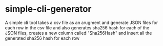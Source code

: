 # simple-cli-generator

A simple cli tool takes a csv file as an arugment and generate JSON files for each row in the csv file and also generates sha256 hash for each of the JSON files, creates a new column called "Sha256Hash" and insert all the generated sha256 hash for each row


